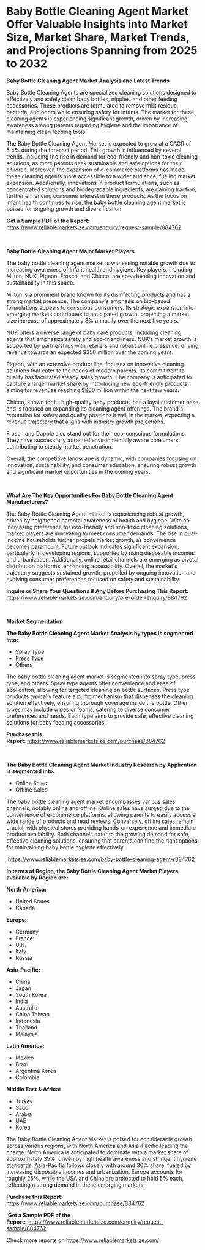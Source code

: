 <p><h1>Baby Bottle Cleaning Agent Market Offer Valuable Insights into Market Size, Market Share, Market Trends, and Projections Spanning from 2025 to 2032</h1></p><p><strong>Baby Bottle Cleaning Agent Market Analysis and Latest Trends</strong></p>
<p><p>Baby Bottle Cleaning Agents are specialized cleaning solutions designed to effectively and safely clean baby bottles, nipples, and other feeding accessories. These products are formulated to remove milk residue, bacteria, and odors while ensuring safety for infants. The market for these cleaning agents is experiencing significant growth, driven by increasing awareness among parents regarding hygiene and the importance of maintaining clean feeding tools. </p><p>The Baby Bottle Cleaning Agent Market is expected to grow at a CAGR of 5.4% during the forecast period. This growth is influenced by several trends, including the rise in demand for eco-friendly and non-toxic cleaning solutions, as more parents seek sustainable and safe options for their children. Moreover, the expansion of e-commerce platforms has made these cleaning agents more accessible to a wider audience, fueling market expansion. Additionally, innovations in product formulations, such as concentrated solutions and biodegradable ingredients, are gaining traction, further enhancing consumer interest in these products. As the focus on infant health continues to rise, the baby bottle cleaning agent market is poised for ongoing growth and diversification.</p></p>
<p><strong>Get a Sample PDF of the Report:&nbsp;</strong> <a href="https://www.reliablemarketsize.com/enquiry/request-sample/884762?utm_campaign=2289&utm_medium=2&utm_source=Github&utm_content=ia&utm_term=09022025&utm_id=baby-bottle-cleaning-agent">https://www.reliablemarketsize.com/enquiry/request-sample/884762</a></p>
<p>&nbsp;</p>
<p><strong>Baby Bottle Cleaning Agent Major Market Players</strong></p>
<p><p>The baby bottle cleaning agent market is witnessing notable growth due to increasing awareness of infant health and hygiene. Key players, including Milton, NUK, Pigeon, Frosch, and Chicco, are spearheading innovation and sustainability in this space.</p><p>Milton is a prominent brand known for its disinfecting products and has a strong market presence. The company's emphasis on bio-based formulations appeals to conscious consumers. Its strategic expansion into emerging markets contributes to anticipated growth, projecting a market size increase of approximately 8% annually over the next five years.</p><p>NUK offers a diverse range of baby care products, including cleaning agents that emphasize safety and eco-friendliness. NUK’s market growth is supported by partnerships with retailers and robust online presence, driving revenue towards an expected $350 million over the coming years.</p><p>Pigeon, with an extensive product line, focuses on innovative cleaning solutions that cater to the needs of modern parents. Its commitment to quality has facilitated steady sales growth. The company is anticipated to capture a larger market share by introducing new eco-friendly products, aiming for revenues reaching $200 million within the next few years.</p><p>Chicco, known for its high-quality baby products, has a loyal customer base and is focused on expanding its cleaning agent offerings. The brand's reputation for safety and quality positions it well in the market, expecting a revenue trajectory that aligns with industry growth projections.</p><p>Frosch and Dapple also stand out for their eco-conscious formulations. They have successfully attracted environmentally aware consumers, contributing to steady market penetration.</p><p>Overall, the competitive landscape is dynamic, with companies focusing on innovation, sustainability, and consumer education, ensuring robust growth and significant market opportunities in the coming years.</p></p>
<p>&nbsp;</p>
<p><strong>What Are The Key Opportunities For Baby Bottle Cleaning Agent Manufacturers?</strong></p>
<p><p>The Baby Bottle Cleaning Agent market is experiencing robust growth, driven by heightened parental awareness of health and hygiene. With an increasing preference for eco-friendly and non-toxic cleaning solutions, market players are innovating to meet consumer demands. The rise in dual-income households further propels market growth, as convenience becomes paramount. Future outlook indicates significant expansion, particularly in developing regions, supported by rising disposable incomes and urbanization. Additionally, online retail channels are emerging as pivotal distribution platforms, enhancing accessibility. Overall, the market's trajectory suggests sustained growth, propelled by ongoing innovation and evolving consumer preferences focused on safety and sustainability.</p></p>
<p><strong>Inquire or Share Your Questions If Any Before Purchasing This Report:</strong> <a href="https://www.reliablemarketsize.com/enquiry/pre-order-enquiry/884762?utm_campaign=2289&utm_medium=2&utm_source=Github&utm_content=ia&utm_term=09022025&utm_id=baby-bottle-cleaning-agent">https://www.reliablemarketsize.com/enquiry/pre-order-enquiry/884762</a></p>
<p>&nbsp;</p>
<p><strong>Market Segmentation</strong></p>
<p><strong>The Baby Bottle Cleaning Agent Market Analysis by types is segmented into:</strong></p>
<p><ul><li>Spray Type</li><li>Press Type</li><li>Others</li></ul></p>
<p><p>The baby bottle cleaning agent market is segmented into spray type, press type, and others. Spray type agents offer convenience and ease of application, allowing for targeted cleaning on bottle surfaces. Press type products typically feature a pump mechanism that dispenses the cleaning solution effectively, ensuring thorough coverage inside the bottle. Other types may include wipes or foams, catering to diverse consumer preferences and needs. Each type aims to provide safe, effective cleaning solutions for baby feeding accessories.</p></p>
<p><strong>Purchase this Report:&nbsp;</strong><a href="https://www.reliablemarketsize.com/purchase/884762?utm_campaign=2289&utm_medium=2&utm_source=Github&utm_content=ia&utm_term=09022025&utm_id=baby-bottle-cleaning-agent">https://www.reliablemarketsize.com/purchase/884762</a></p>
<p>&nbsp;</p>
<p><strong>The Baby Bottle Cleaning Agent Market Industry Research by Application is segmented into:</strong></p>
<p><ul><li>Online Sales</li><li>Offline Sales</li></ul></p>
<p><p>The baby bottle cleaning agent market encompasses various sales channels, notably online and offline. Online sales have surged due to the convenience of e-commerce platforms, allowing parents to easily access a wide range of products and read reviews. Conversely, offline sales remain crucial, with physical stores providing hands-on experience and immediate product availability. Both channels cater to the growing demand for safe, effective cleaning solutions, ensuring that parents can find the right options for maintaining baby bottle hygiene effectively.</p></p>
<p><a href="https://www.reliablemarketsize.com/baby-bottle-cleaning-agent-r884762?utm_campaign=2289&utm_medium=2&utm_source=Github&utm_content=ia&utm_term=09022025&utm_id=baby-bottle-cleaning-agent">&nbsp;https://www.reliablemarketsize.com/baby-bottle-cleaning-agent-r884762</a></p>
<p><strong>In terms of Region, the Baby Bottle Cleaning Agent Market Players available by Region are:</strong></p>
<p>
    <p> <strong> North America: </strong>
        <ul>
            <li>United States</li>
            <li>Canada</li>
        </ul>
        </p> 
    <p> <strong> Europe: </strong>
        <ul>
            <li>Germany</li>
            <li>France</li>
            <li>U.K.</li>
            <li>Italy</li>
            <li>Russia</li>
        </ul>
        </p> 
    <p> <strong> Asia-Pacific: </strong>
        <ul>
            <li>China</li>
            <li>Japan</li>
            <li>South Korea</li>
            <li>India</li>
            <li>Australia</li>
            <li>China Taiwan</li>
            <li>Indonesia</li>
            <li>Thailand</li>
            <li>Malaysia</li>
        </ul>
        </p> 
    <p> <strong> Latin America: </strong>
        <ul>
            <li>Mexico</li>
            <li>Brazil</li>
            <li>Argentina Korea</li>
            <li>Colombia</li>
        </ul>
        </p> 
    <p> <strong> Middle East & Africa: </strong>
        <ul>
            <li>Turkey</li>
            <li>Saudi</li>
            <li>Arabia</li>
            <li>UAE</li>
            <li>Korea</li>
        </ul>
    </p>
    </p>
<p><p>The Baby Bottle Cleaning Agent Market is poised for considerable growth across various regions, with North America and Asia-Pacific leading the charge. North America is anticipated to dominate with a market share of approximately 35%, driven by high health awareness and stringent hygiene standards. Asia-Pacific follows closely with around 30% share, fueled by increasing disposable incomes and urbanization. Europe accounts for roughly 25%, while the USA and China are projected to hold 5% each, reflecting a strong demand in these emerging markets.</p></p>
<p><strong>Purchase this Report: </strong><a href="https://www.reliablemarketsize.com/purchase/884762?utm_campaign=2289&utm_medium=2&utm_source=Github&utm_content=ia&utm_term=09022025&utm_id=baby-bottle-cleaning-agent">https://www.reliablemarketsize.com/purchase/884762</a></p>
<p>&nbsp;<strong>Get a Sample PDF of the Report:&nbsp;&nbsp;</strong><a href="https://www.reliablemarketsize.com/enquiry/request-sample/884762?utm_campaign=2289&utm_medium=2&utm_source=Github&utm_content=ia&utm_term=09022025&utm_id=baby-bottle-cleaning-agent">https://www.reliablemarketsize.com/enquiry/request-sample/884762</a></p>
<p><strong></strong></p>
<p>Check more reports on <a href="https://www.reliablemarketsize.com/?utm_campaign=2289&utm_medium=2&utm_source=Github&utm_content=ia&utm_term=09022025&utm_id=baby-bottle-cleaning-agent">https://www.reliablemarketsize.com/</a></p>